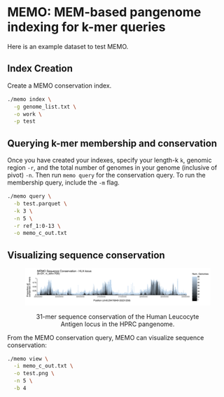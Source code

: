 # MEMO: MEM-based pangenome indexing for k-mer queries
Here is an example dataset to test MEMO.

## Index Creation
Create a MEMO conservation index.
```sh
./memo index \
  -g genome_list.txt \
  -o work \
  -p test
```

## Querying k-mer membership and conservation
Once you have created your indexes, specify your length-k `k`, genomic region `-r`, and the total number of genomes in your genome (inclusive of pivot) `-n`. Then run `memo query` for the conservation query. To run the membership query, include the `-m` flag.
```sh
./memo query \
  -b test.parquet \
  -k 3 \
  -n 5 \
  -r ref_1:0-13 \
  -o memo_c_out.txt
```

## Visualizing sequence conservation
<figure>
<img src="img/memo_hla_sequence_conservation.png" alt="hprc_hla_seq_conservation"/>
<figcaption> <p align="center">31-mer sequence conservation of the Human Leucocyte Antigen locus in the HPRC pangenome.</p></figcaption>
</figure>

From the MEMO conservation query, MEMO can visualize sequence conservation:
```sh
./memo view \
  -i memo_c_out.txt \
  -o test.png \
  -n 5 \
  -b 4
```


